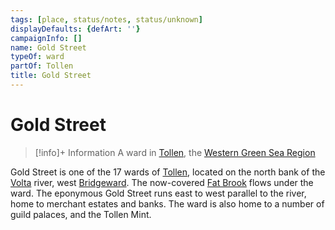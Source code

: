 ```yaml
---
tags: [place, status/notes, status/unknown]
displayDefaults: {defArt: ''}
campaignInfo: []
name: Gold Street
typeOf: ward
partOf: Tollen
title: Gold Street
---
```

# Gold Street
>[!info]+ Information
> A  ward in [Tollen](<./tollen.md>), the [Western Green Sea Region](<../western-green-sea-region.md>)

Gold Street is one of the 17 wards of [Tollen](<./tollen.md>), located on the north bank of the [Volta](<../../greater-sembara/rivers/volta-watershed/volta.md>) river, west [Bridgeward](<./bridgeward.md>). The now-covered [Fat Brook](<./fat-brook.md>) flows under the ward. The eponymous Gold Street runs east to west parallel to the river, home to merchant estates and banks. The ward is also home to a number of guild palaces, and the Tollen Mint. 


